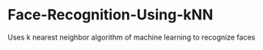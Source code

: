 # Face-Recognition-Using-kNN
Uses k nearest neighbor algorithm of machine learning to recognize faces
